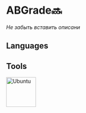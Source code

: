 # ABGrade🔜
*Не забыть вставить описани*
## Languages

## Tools
<img align="left" alt="Ubuntu" width="80px" style="padding-right:10px;" src="https://cdn.jsdelivr.net/gh/devicons/devicon@latest/icons/ubuntu/ubuntu-original.svg"/>


